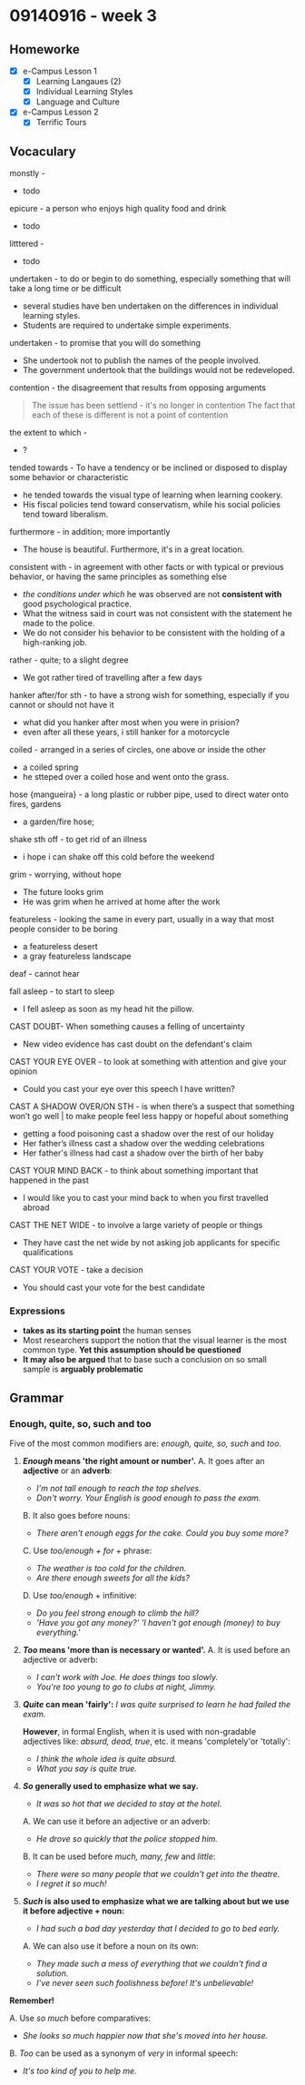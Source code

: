 # 09140916 - week 3

## Homeworke
- [X] e-Campus Lesson 1 
	- [X] Learning Langaues (2)
	- [X] Individual Learning Styles
	- [X] Language and Culture
- [X] e-Campus Lesson 2 
	- [X] Terrific Tours

## Vocaculary
monstly - 
- todo

epicure - a person who enjoys high quality food and drink
- todo 

litttered -
- todo

undertaken - to do or begin to do something, especially something that will take a long time or be difficult
- several studies have ben undertaken on the differences in individual learning styles.
- Students are required to undertake simple experiments.

undertaken - to promise that you will do something
- She undertook not to publish the names of the people involved.
- The government undertook that the buildings would not be redeveloped.

contention - the disagreement that results from opposing arguments
> The issue has been settlend - it's no longer in contention
> The fact that each of these is different is not a point of contention

the extent to which - 
- ?

tended towards - To have a tendency or be inclined or disposed to display some behavior or characteristic
- he tended towards the visual type of learning when learning cookery.
- His fiscal policies tend toward conservatism, while his social policies tend toward liberalism.

furthermore - in addition; more importantly
- The house is beautiful. Furthermore, it's in a great location.

consistent with - in agreement with other facts or with typical or previous behavior, or having the same principles as something else
- *the conditions under which* he was observed are not **consistent with** good psychological practice.
- What the witness said in court was not consistent with the statement he made to the police.
- We do not consider his behavior to be consistent with the holding of a high-ranking job.

rather - quite; to a slight degree
- We got rather tired of travelling after a few days

hanker after/for sth - to have a strong wish for something, especially if you cannot or should not have it
- what did you hanker after most when you were in prision?
- even after all these years, i still hanker for a motorcycle

coiled - arranged in a series of circles, one above or inside the other
- a coiled spring
- he stteped over a coiled hose and went onto the grass.

hose {mangueira} - a long plastic or rubber pipe, used to direct water onto fires, gardens
- a garden/fire hose;

shake sth off - to get rid of an illness 
- i hope i can shake off this cold before the weekend
 
grim - worrying, without hope
- The future looks grim
- He was grim when he arrived at home after the work

featureless - looking the same in every part, usually in a way that most people consider to be boring
- a featureless desert
- a gray featureless landscape 

deaf - cannot hear

fall asleep - to start to sleep
- I fell asleep as soon as my head hit the pillow.

CAST DOUBT- When something causes a felling of uncertainty
- New video evidence has cast doubt on the defendant's claim

CAST YOUR EYE OVER - to look at something with attention and give your opinion	
- Could you cast your eye over this speech I have written?

CAST A SHADOW OVER/ON STH - is when there’s a suspect that something won’t go well |  to make people feel less happy or hopeful about something
- getting a food poisoning cast a shadow over the rest of our holiday
- Her father’s illness cast a shadow over the wedding celebrations
- Her father's illness had cast a shadow over the birth of her baby

CAST YOUR MIND BACK - to think about something important that happened in the past 
- I would like you to cast your mind back to when you first travelled abroad

CAST THE NET WIDE - to involve a large variety of people or things
- They have cast the net wide by not asking job applicants for specific qualifications

CAST YOUR VOTE - take a decision
- You should cast your vote for the best candidate

### **Expressions** 
- **takes as its starting point** the human senses
- Most researchers support the notion that the visual learner is the most common type. **Yet this assumption should be questioned**
- **It may also be argued** that to base such a conclusion on so small sample is **arguably problematic**

## Grammar
### Enough, quite, so, such and too
Five of the most common modifiers are:  _enough, quite, so, such_  and  _too_.

1. **_Enough_  means 'the right amount or number'.** 
	A. It goes after an **adjective** or an **adverb**:
	- _I'm not tall enough to reach the top shelves._
	- _Don't worry. Your English is good enough to pass the exam._

	B. It also goes before nouns:
	- _There aren't enough eggs for the cake. Could you buy some more?_

	C. Use  _too/enough + for_  + phrase:
	- _The weather is too cold for the children._
	- _Are there enough sweets for all the kids?_

	D. Use _too/enough_  + infinitive:
	- _Do you feel strong enough to climb the hill?_
	- _'Have you got any money?' 'I haven't got enough (money) to buy everything.'_

2.  **_Too_ means 'more than is necessary or wanted'.**
	A. It is used before an adjective or adverb:
	- _I can't work with Joe. He does things too slowly._
	- _You're too young to go to clubs at night, Jimmy._

3.  **_Quite_  can mean 'fairly':**
	_I was quite surprised to learn he had failed the exam._

	**However**, in formal English, when it is used with non-gradable adjectives like:  _absurd, dead, true_, etc. it means 'completely'or 'totally':

	- _I think the whole idea is quite absurd._
	-  _What you say is quite true._

4. **_So_  generally used to emphasize what we say.**
	- _It was so hot that we decided to stay at the hotel._

	A. We can use it before an adjective or an adverb:
	- _He drove so quickly that the police stopped him._

	B. It can be used before  _much, many, few_  and  _little_:
	- _There were so many people that we couldn't get into the theatre._
	- _I regret it so much!_

5.  **_Such_  is also used to emphasize what we are talking about but we use it before adjective + noun:**
	- _I had such a bad day yesterday that I decided to go to bed early._

	A. We can also use it before a noun on its own:
	- _They made such a mess of everything that we couldn't find a solution._
	- _I've never seen such foolishness before! It's unbelievable!_

**Remember!**

A. Use  _so much_  before comparatives:
- _She looks so much happier now that she's moved into her house._

B. _Too_  can be used as a synonym of  _very_  in informal speech:
- _It's too kind of you to help me._

